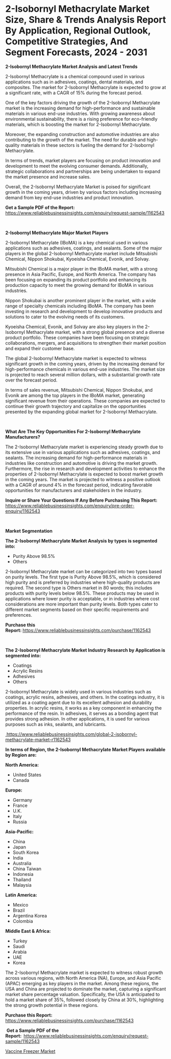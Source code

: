<p><h1>2-Isobornyl Methacrylate Market Size, Share & Trends Analysis Report By Application, Regional Outlook, Competitive Strategies, And Segment Forecasts, 2024 - 2031</h1></p><p><strong>2-Isobornyl Methacrylate Market Analysis and Latest Trends</strong></p>
<p><p>2-Isobornyl Methacrylate is a chemical compound used in various applications such as in adhesives, coatings, dental materials, and composites. The market for 2-Isobornyl Methacrylate is expected to grow at a significant rate, with a CAGR of 15% during the forecast period.</p><p>One of the key factors driving the growth of the 2-Isobornyl Methacrylate market is the increasing demand for high-performance and sustainable materials in various end-use industries. With growing awareness about environmental sustainability, there is a rising preference for eco-friendly materials, which is boosting the market for 2-Isobornyl Methacrylate.</p><p>Moreover, the expanding construction and automotive industries are also contributing to the growth of the market. The need for durable and high-quality materials in these sectors is fueling the demand for 2-Isobornyl Methacrylate.</p><p>In terms of trends, market players are focusing on product innovation and development to meet the evolving consumer demands. Additionally, strategic collaborations and partnerships are being undertaken to expand the market presence and increase sales.</p><p>Overall, the 2-Isobornyl Methacrylate Market is poised for significant growth in the coming years, driven by various factors including increasing demand from key end-use industries and product innovation.</p></p>
<p><strong>Get a Sample PDF of the Report:&nbsp;</strong> <a href="https://www.reliablebusinessinsights.com/enquiry/request-sample/1162543">https://www.reliablebusinessinsights.com/enquiry/request-sample/1162543</a></p>
<p>&nbsp;</p>
<p><strong>2-Isobornyl Methacrylate Major Market Players</strong></p>
<p><p>2-Isobornyl Methacrylate (IBoMA) is a key chemical used in various applications such as adhesives, coatings, and sealants. Some of the major players in the global 2-Isobornyl Methacrylate market include Mitsubishi Chemical, Nippon Shokubai, Kyoeisha Chemical, Evonik, and Solvay.</p><p>Mitsubishi Chemical is a major player in the IBoMA market, with a strong presence in Asia Pacific, Europe, and North America. The company has been focusing on expanding its product portfolio and enhancing its production capacity to meet the growing demand for IBoMA in various industries.</p><p>Nippon Shokubai is another prominent player in the market, with a wide range of specialty chemicals including IBoMA. The company has been investing in research and development to develop innovative products and solutions to cater to the evolving needs of its customers.</p><p>Kyoeisha Chemical, Evonik, and Solvay are also key players in the 2-Isobornyl Methacrylate market, with a strong global presence and a diverse product portfolio. These companies have been focusing on strategic collaborations, mergers, and acquisitions to strengthen their market position and expand their customer base.</p><p>The global 2-Isobornyl Methacrylate market is expected to witness significant growth in the coming years, driven by the increasing demand for high-performance chemicals in various end-use industries. The market size is projected to reach several million dollars, with a substantial growth rate over the forecast period.</p><p>In terms of sales revenue, Mitsubishi Chemical, Nippon Shokubai, and Evonik are among the top players in the IBoMA market, generating significant revenue from their operations. These companies are expected to continue their growth trajectory and capitalize on the opportunities presented by the expanding global market for 2-Isobornyl Methacrylate.</p></p>
<p>&nbsp;</p>
<p><strong>What Are The Key Opportunities For 2-Isobornyl Methacrylate Manufacturers?</strong></p>
<p><p>The 2-Isobornyl Methacrylate market is experiencing steady growth due to its extensive use in various applications such as adhesives, coatings, and sealants. The increasing demand for high-performance materials in industries like construction and automotive is driving the market growth. Furthermore, the rise in research and development activities to enhance the properties of 2-Isobornyl Methacrylate is expected to boost market growth in the coming years. The market is projected to witness a positive outlook with a CAGR of around 4% in the forecast period, indicating favorable opportunities for manufacturers and stakeholders in the industry.</p></p>
<p><strong>Inquire or Share Your Questions If Any Before Purchasing This Report:</strong> <a href="https://www.reliablebusinessinsights.com/enquiry/pre-order-enquiry/1162543">https://www.reliablebusinessinsights.com/enquiry/pre-order-enquiry/1162543</a></p>
<p>&nbsp;</p>
<p><strong>Market Segmentation</strong></p>
<p><strong>The 2-Isobornyl Methacrylate Market Analysis by types is segmented into:</strong></p>
<p><ul><li>Purity Above 98.5%</li><li>Others</li></ul></p>
<p><p>2-Isobornyl Methacrylate market can be categorized into two types based on purity levels. The first type is Purity Above 98.5%, which is considered high purity and is preferred by industries where high-quality products are required. The second type is Others market in 80 words; this includes products with purity levels below 98.5%. These products may be used in applications where lower purity is acceptable, or in industries where cost considerations are more important than purity levels. Both types cater to different market segments based on their specific requirements and preferences.</p></p>
<p><strong>Purchase this Report:&nbsp;</strong><a href="https://www.reliablebusinessinsights.com/purchase/1162543">https://www.reliablebusinessinsights.com/purchase/1162543</a></p>
<p>&nbsp;</p>
<p><strong>The 2-Isobornyl Methacrylate Market Industry Research by Application is segmented into:</strong></p>
<p><ul><li>Coatings</li><li>Acrylic Resins</li><li>Adhesives</li><li>Others</li></ul></p>
<p><p>2-Isobornyl Methacrylate is widely used in various industries such as coatings, acrylic resins, adhesives, and others. In the coatings industry, it is utilized as a coating agent due to its excellent adhesion and durability properties. In acrylic resins, it works as a key component in enhancing the performance of the resin. In adhesives, it serves as a bonding agent that provides strong adhesion. In other applications, it is used for various purposes such as inks, sealants, and lubricants.</p></p>
<p><a href="https://www.reliablebusinessinsights.com/global-2-isobornyl-methacrylate-market-r1162543">&nbsp;https://www.reliablebusinessinsights.com/global-2-isobornyl-methacrylate-market-r1162543</a></p>
<p><strong>In terms of Region, the 2-Isobornyl Methacrylate Market Players available by Region are:</strong></p>
<p>
    <p> <strong> North America: </strong>
        <ul>
            <li>United States</li>
            <li>Canada</li>
        </ul>
        </p> 
    <p> <strong> Europe: </strong>
        <ul>
            <li>Germany</li>
            <li>France</li>
            <li>U.K.</li>
            <li>Italy</li>
            <li>Russia</li>
        </ul>
        </p> 
    <p> <strong> Asia-Pacific: </strong>
        <ul>
            <li>China</li>
            <li>Japan</li>
            <li>South Korea</li>
            <li>India</li>
            <li>Australia</li>
            <li>China Taiwan</li>
            <li>Indonesia</li>
            <li>Thailand</li>
            <li>Malaysia</li>
        </ul>
        </p> 
    <p> <strong> Latin America: </strong>
        <ul>
            <li>Mexico</li>
            <li>Brazil</li>
            <li>Argentina Korea</li>
            <li>Colombia</li>
        </ul>
        </p> 
    <p> <strong> Middle East & Africa: </strong>
        <ul>
            <li>Turkey</li>
            <li>Saudi</li>
            <li>Arabia</li>
            <li>UAE</li>
            <li>Korea</li>
        </ul>
    </p>
    </p>
<p><p>The 2-Isobornyl Methacrylate market is expected to witness robust growth across various regions, with North America (NA), Europe, and Asia Pacific (APAC) emerging as key players in the market. Among these regions, the USA and China are projected to dominate the market, capturing a significant market share percentage valuation. Specifically, the USA is anticipated to hold a market share of 35%, followed closely by China at 30%, highlighting the strong growth potential in these regions.</p></p>
<p><strong>Purchase this Report: </strong><a href="https://www.reliablebusinessinsights.com/purchase/1162543">https://www.reliablebusinessinsights.com/purchase/1162543</a></p>
<p>&nbsp;<strong>Get a Sample PDF of the Report:&nbsp;&nbsp;</strong><a href="https://www.reliablebusinessinsights.com/enquiry/request-sample/1162543">https://www.reliablebusinessinsights.com/enquiry/request-sample/1162543</a></p>
<p><strong></strong></p>
<p><p><a href="https://github.com/amandajanedonnelly/Market-Research-Report-List-1/blob/main/vaccine-freezer-market.md">Vaccine Freezer Market</a></p></p>